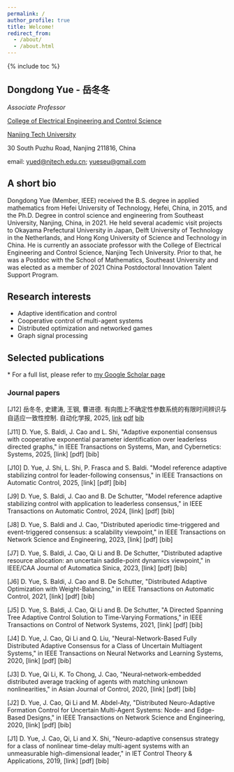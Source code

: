 ```yaml
---
permalink: /
author_profile: true
title: Welcome!
redirect_from: 
  - /about/
  - /about.html
---
```


{% include toc %}

## Dongdong Yue - 岳冬冬
*Associate Professor*

[College of Electrical Engineering and Control Science](https://eecs.njtech.edu.cn/) 

[Nanjing Tech University](https://en.njtech.edu.cn/)

30 South Puzhu Road, Nanjing 211816, China

email: <yued@njtech.edu.cn>; <yueseu@gmail.com>

## A short bio
Dongdong Yue (Member, IEEE) received the B.S. degree in applied mathematics from Hefei University of Technology, Hefei, China, in 2015, and the Ph.D. Degree in control science and engineering from Southeast University, Nanjing, China, in 2021. He held several academic visit projects to Okayama Prefectural University in Japan, Delft University of Technology in the Netherlands, and Hong Kong University of Science and Technology in China. He is currently an associate professor with the College of Electrical Engineering and Control Science, Nanjing Tech University. Prior to that, he was a Postdoc with the School of Mathematics, Southeast University and was elected as a member of 2021 China Postdoctoral Innovation Talent Support Program.

## Research interests
- Adaptive identification and control
- Cooperative control of multi-agent systems
- Distributed optimization and networked games
- Graph signal processing

## Selected publications
\* For a full list, please refer to [my Google Scholar page](https://scholar.google.com/citations?user=87n9UeMAAAAJ&hl=zh-CN)
### Journal papers
[J12] 岳冬冬, 史建涛, 王钢, 曹进德. 有向图上不确定性参数系统的有限时间辨识与自适应一致性控制. 自动化学报, 2025, [link](https://www.aas.net.cn/cn/article/doi/10.16383/j.aas.c240382) [pdf](../files/J12.pdf) [bib](../files/J12bib.pdf)

[J11]  D. Yue, S. Baldi, J. Cao and L. Shi, "Adaptive exponential consensus with cooperative exponential parameter identification over leaderless directed graphs," in IEEE Transactions on Systems, Man, and Cybernetics: Systems, 2025, [link] [pdf] [bib]

[J10] D. Yue, J. Shi, L. Shi, P. Frasca and S. Baldi. "Model reference adaptive stabilizing control for leader-following consensus," in IEEE Transactions on Automatic Control, 2025, [link] [pdf] [bib]

[J9] D. Yue, S. Baldi, J. Cao and B. De Schutter, "Model reference adaptive stabilizing control with application to leaderless consensus," in IEEE Transactions on Automatic Control, 2024, [link] [pdf] [bib]

[J8] D. Yue, S. Baldi and J. Cao, "Distributed aperiodic time-triggered and event-triggered consensus: a scalability viewpoint," in IEEE Transactions on Network Science and Engineering, 2023,  [link] [pdf] [bib]

[J7] D. Yue, S. Baldi, J. Cao, Qi Li and B. De Schutter, "Distributed adaptive resource allocation: an uncertain saddle-point dynamics viewpoint," in IEEE/CAA Journal of Automatica Sinica, 2023,  [link] [pdf] [bib]

[J6] D. Yue, S. Baldi, J. Cao and B. De Schutter, "Distributed Adaptive Optimization with Weight-Balancing," in IEEE Transactions on Automatic Control, 2021, [link] [pdf] [bib]

[J5] D. Yue, S. Baldi, J. Cao, Qi Li and B. De Schutter, "A Directed Spanning Tree Adaptive Control Solution to Time-Varying Formations," in IEEE Transactions on Control of Network Systems, 2021, [link] [pdf] [bib]

[J4] D. Yue, J. Cao, Qi Li and Q. Liu, "Neural-Network-Based Fully Distributed Adaptive Consensus for a Class of Uncertain Multiagent Systems," in IEEE Transactions on Neural Networks and Learning Systems, 2020, [link] [pdf] [bib]

[J3] D. Yue, Qi Li, K. To Chong, J. Cao, "Neural‐network‐embedded distributed average tracking of agents with matching unknown nonlinearities," in Asian Journal of Control, 2020, [link] [pdf] [bib]

[J2] D. Yue, J. Cao, Qi Li and M. Abdel-Aty, "Distributed Neuro-Adaptive Formation Control for Uncertain Multi-Agent Systems: Node- and Edge-Based Designs," in IEEE Transactions on Network Science and Engineering, 2020, [link] [pdf] [bib]

[J1] D. Yue, J. Cao, Qi, Li and X. Shi, "Neuro-adaptive consensus strategy for a class of nonlinear time-delay multi-agent systems with an unmeasurable high-dimensional leader," in IET Control Theory & Applications, 2019, [link] [pdf] [bib]

###



